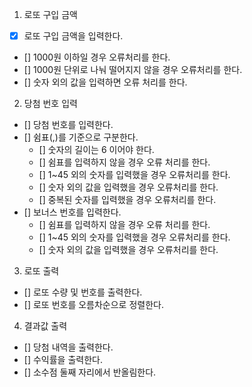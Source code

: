 1. 로또 구입 금액
 - [x] 로또 구입 금액을 입력한다.
  - [] 1000원 이하일 경우 오류처리를 한다.
  - [] 1000원 단위로 나눠 떨어지지 않을 경우 오류처리를 한다.
  - [] 숫자 외의 값을 입력하면 오류 처리를 한다.

2. 당첨 번호 입력
 - [] 당첨 번호를 입력한다.
 - [] 쉼표(,)를 기준으로 구분한다.
   - [] 숫자의 길이는 6 이어야 한다.
   - [] 쉼표를 입력하지 않을 경우 오류 처리를 한다.
   - [] 1~45 외의 숫자를 입력했을 경우 오류처리를 한다.
   - [] 숫자 외의 값을 입력했을 경우 오류처리를 한다.
   - [] 중복된 숫자를 입력했을 경우 오류처리를 한다.
 - [] 보너스 번호를 입력한다.
   - [] 쉼표를 입력하지 않을 경우 오류 처리를 한다.
   - [] 1~45 외의 숫자를 입력했을 경우 오류처리를 한다.
   - [] 숫자 외의 값을 입력했을 경우 오류처리를 한다.

3. 로또 출력
 - [] 로또 수량 및 번호를 출력한다.
 - [] 로또 번호를 오름차순으로 정렬한다.


4. 결과값 출력
 - [] 당첨 내역을 출력한다.
 - [] 수익률을 출력한다.
  - [] 소수점 둘째 자리에서 반올림한다.